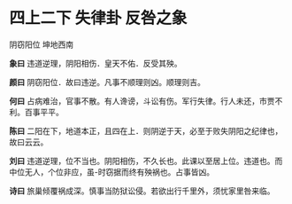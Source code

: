 # 四上二下 失律卦 反咎之象

阴窃阳位 坤地西南

**象曰** 违道逆理，阴阳相伤．皇天不佑．反受其殃。

**颜曰** 阴窃阳位．故曰违逆。凡事不顺理则凶。顺理则吉。

**何曰** 占病难治，官事不散。有人谗谤，斗讼有伤。军行失律。行人未还，市贾不利。百事平平。

**陈曰** 二阳在下，地道本正，且四在上．则阴逆于天，必至于败失阴阳之纪律也，故曰云云。

**刘曰** 违道逆理，位不当也。阴阳相伤，不久长也。此课以至居上位。违道也。而中位无人，个位非应，虽-时窃据而终有殃祸也。占事皆凶。

**诗曰** 旅巢倾覆祸成深。慎事当防狱讼侵。若欲出行千里外，须忧家里咎来临。
